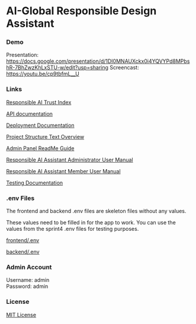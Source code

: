 # AI-Global Responsible Design Assistant

### Demo
Presentation: https://docs.google.com/presentation/d/1DI0MNAUXckx0i4YQVYPd8MPbshR-7BhZwzKhLxSTU-w/edit?usp=sharing
Screencast: https://youtu.be/cp9tbfmL__U

### Links
[Responsible AI Trust Index](http://162.246.157.168/)

[API documentation](docs/API.md)

[Deployment Documentation](docs/Deployment&#32;Document.md)

[Project Structure Text Overview](docs/project_structure.md)

[Admin Panel ReadMe Guide](docs/admin_guide.md)

[Responsible AI Assistant Administrator User Manual](docs/Responsible%20AI%20Assistant%20Administrator%20User%20Manual.pdf)

[Responsible AI Assistant Member User Manual](docs/Responsible%20AI%20Assistant%20Member%20User%20Manual.pdf)

[Testing Documentation](docs/Testing%20Document.pdf)

### .env Files 
The frontend and backend .env files are skeleton files without any values. 

These values need to be filled in for the app to work. You can use the values from the sprint4 .env files for testing purposes.

[frontend/.env](https://github.com/UAlberta-CMPUT401/ai-global/blob/sprint4/frontend/.env)

[backend/.env](https://github.com/UAlberta-CMPUT401/ai-global/blob/sprint4/backend/.env)

### Admin Account 

Username: admin\
Password: admin


### License

[MIT License](LICENSE)

